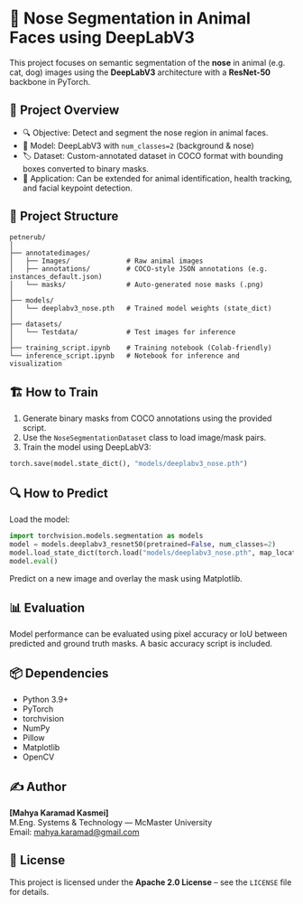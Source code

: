 # 🐾 Nose Segmentation in Animal Faces using DeepLabV3

This project focuses on semantic segmentation of the **nose** in animal (e.g. cat, dog) images using the **DeepLabV3** architecture with a **ResNet-50** backbone in PyTorch.

## 📌 Project Overview

- 🔍 Objective: Detect and segment the nose region in animal faces.
- 🧠 Model: DeepLabV3 with `num_classes=2` (background & nose)
- 🏷 Dataset: Custom-annotated dataset in COCO format with bounding boxes converted to binary masks.
- 🎯 Application: Can be extended for animal identification, health tracking, and facial keypoint detection.

## 📁 Project Structure

```
petnerub/
│
├── annotatedimages/
│   ├── Images/              # Raw animal images
│   ├── annotations/         # COCO-style JSON annotations (e.g. instances_default.json)
│   └── masks/               # Auto-generated nose masks (.png)
│
├── models/
│   └── deeplabv3_nose.pth   # Trained model weights (state_dict)
│
├── datasets/
│   └── Testdata/            # Test images for inference
│
├── training_script.ipynb    # Training notebook (Colab-friendly)
└── inference_script.ipynb   # Notebook for inference and visualization
```

## 🏗 How to Train

1. Generate binary masks from COCO annotations using the provided script.
2. Use the `NoseSegmentationDataset` class to load image/mask pairs.
3. Train the model using DeepLabV3:
```python
torch.save(model.state_dict(), "models/deeplabv3_nose.pth")
```

## 🔍 How to Predict

Load the model:
```python
import torchvision.models.segmentation as models
model = models.deeplabv3_resnet50(pretrained=False, num_classes=2)
model.load_state_dict(torch.load("models/deeplabv3_nose.pth", map_location="cpu"))
model.eval()
```

Predict on a new image and overlay the mask using Matplotlib.

## 📊 Evaluation

Model performance can be evaluated using pixel accuracy or IoU between predicted and ground truth masks. A basic accuracy script is included.

## 📦 Dependencies

- Python 3.9+
- PyTorch
- torchvision
- NumPy
- Pillow
- Matplotlib
- OpenCV

## ✍️ Author

**[Mahya Karamad Kasmei]**  
M.Eng. Systems & Technology — McMaster University  
Email: mahya.karamad@gmail.com

## 📄 License

This project is licensed under the **Apache 2.0 License** – see the `LICENSE` file for details.
